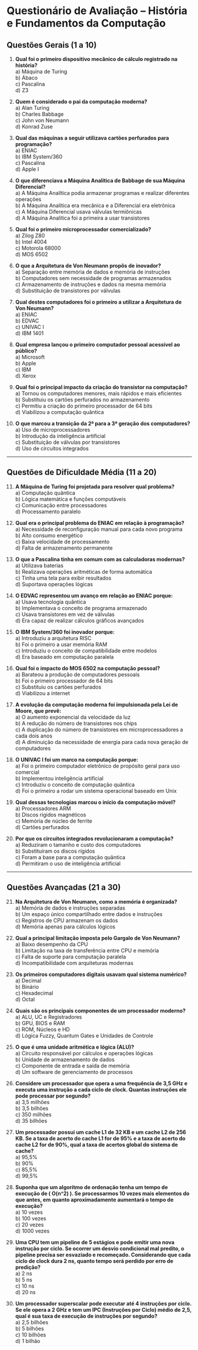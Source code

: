 # **Questionário de Avaliação – História e Fundamentos da Computação**

## **Questões Gerais (1 a 10)**  
1. **Qual foi o primeiro dispositivo mecânico de cálculo registrado na história?**  
   a) Máquina de Turing  
   b) Ábaco  
   c) Pascalina  
   d) Z3  

2. **Quem é considerado o pai da computação moderna?**  
   a) Alan Turing  
   b) Charles Babbage  
   c) John von Neumann  
   d) Konrad Zuse  

3. **Qual das máquinas a seguir utilizava cartões perfurados para programação?**  
   a) ENIAC  
   b) IBM System/360  
   c) Pascalina  
   d) Apple I  

4. **O que diferenciava a Máquina Analítica de Babbage de sua Máquina Diferencial?**  
   a) A Máquina Analítica podia armazenar programas e realizar diferentes operações  
   b) A Máquina Analítica era mecânica e a Diferencial era eletrônica  
   c) A Máquina Diferencial usava válvulas termiônicas  
   d) A Máquina Analítica foi a primeira a usar transistores  

5. **Qual foi o primeiro microprocessador comercializado?**  
   a) Zilog Z80  
   b) Intel 4004  
   c) Motorola 68000  
   d) MOS 6502  

6. **O que a Arquitetura de Von Neumann propôs de inovador?**  
   a) Separação entre memória de dados e memória de instruções  
   b) Computadores sem necessidade de programas armazenados  
   c) Armazenamento de instruções e dados na mesma memória  
   d) Substituição de transistores por válvulas  

7. **Qual destes computadores foi o primeiro a utilizar a Arquitetura de Von Neumann?**  
   a) ENIAC  
   b) EDVAC  
   c) UNIVAC I  
   d) IBM 1401  

8. **Qual empresa lançou o primeiro computador pessoal acessível ao público?**  
   a) Microsoft  
   b) Apple  
   c) IBM  
   d) Xerox  

9. **Qual foi o principal impacto da criação do transistor na computação?**  
   a) Tornou os computadores menores, mais rápidos e mais eficientes  
   b) Substituiu os cartões perfurados no armazenamento  
   c) Permitiu a criação do primeiro processador de 64 bits  
   d) Viabilizou a computação quântica  

10. **O que marcou a transição da 2ª para a 3ª geração dos computadores?**  
   a) Uso de microprocessadores  
   b) Introdução da inteligência artificial  
   c) Substituição de válvulas por transistores  
   d) Uso de circuitos integrados  

---

## **Questões de Dificuldade Média (11 a 20)**  
11. **A Máquina de Turing foi projetada para resolver qual problema?**  
   a) Computação quântica  
   b) Lógica matemática e funções computáveis  
   c) Comunicação entre processadores  
   d) Processamento paralelo  

12. **Qual era o principal problema do ENIAC em relação à programação?**  
   a) Necessidade de reconfiguração manual para cada novo programa  
   b) Alto consumo energético  
   c) Baixa velocidade de processamento  
   d) Falta de armazenamento permanente  

13. **O que a Pascalina tinha em comum com as calculadoras modernas?**  
   a) Utilizava baterias  
   b) Realizava operações aritméticas de forma automática  
   c) Tinha uma tela para exibir resultados  
   d) Suportava operações lógicas  

14. **O EDVAC representou um avanço em relação ao ENIAC porque:**  
   a) Usava tecnologia quântica  
   b) Implementava o conceito de programa armazenado  
   c) Usava transistores em vez de válvulas  
   d) Era capaz de realizar cálculos gráficos avançados  

15. **O IBM System/360 foi inovador porque:**  
   a) Introduziu a arquitetura RISC  
   b) Foi o primeiro a usar memória RAM  
   c) Introduziu o conceito de compatibilidade entre modelos  
   d) Era baseado em computação paralela  

16. **Qual foi o impacto do MOS 6502 na computação pessoal?**  
   a) Barateou a produção de computadores pessoais  
   b) Foi o primeiro processador de 64 bits  
   c) Substituiu os cartões perfurados  
   d) Viabilizou a internet  

17. **A evolução da computação moderna foi impulsionada pela Lei de Moore, que prevê:**  
   a) O aumento exponencial da velocidade da luz  
   b) A redução do número de transistores nos chips  
   c) A duplicação do número de transistores em microprocessadores a cada dois anos  
   d) A diminuição da necessidade de energia para cada nova geração de computadores  

18. **O UNIVAC I foi um marco na computação porque:**  
   a) Foi o primeiro computador eletrônico de propósito geral para uso comercial  
   b) Implementou inteligência artificial  
   c) Introduziu o conceito de computação quântica  
   d) Foi o primeiro a rodar um sistema operacional baseado em Unix  

19. **Qual dessas tecnologias marcou o início da computação móvel?**  
   a) Processadores ARM  
   b) Discos rígidos magnéticos  
   c) Memória de núcleo de ferrite  
   d) Cartões perfurados  

20. **Por que os circuitos integrados revolucionaram a computação?**  
   a) Reduziram o tamanho e custo dos computadores  
   b) Substituíram os discos rígidos  
   c) Foram a base para a computação quântica  
   d) Permitiram o uso de inteligência artificial  

---

## **Questões Avançadas (21 a 30)**  
21. **Na Arquitetura de Von Neumann, como a memória é organizada?**  
   a) Memória de dados e instruções separadas  
   b) Um espaço único compartilhado entre dados e instruções  
   c) Registros de CPU armazenam os dados  
   d) Memória apenas para cálculos lógicos  

22. **Qual a principal limitação imposta pelo Gargalo de Von Neumann?**  
   a) Baixo desempenho da CPU  
   b) Limitação na taxa de transferência entre CPU e memória  
   c) Falta de suporte para computação paralela  
   d) Incompatibilidade com arquiteturas modernas  

23. **Os primeiros computadores digitais usavam qual sistema numérico?**  
   a) Decimal  
   b) Binário  
   c) Hexadecimal  
   d) Octal  

24. **Quais são os principais componentes de um processador moderno?**  
   a) ALU, UC e Registradores  
   b) GPU, BIOS e RAM  
   c) ROM, Núcleos e HD  
   d) Lógica Fuzzy, Quantum Gates e Unidades de Controle  

25. **O que é uma unidade aritmética e lógica (ALU)?**  
   a) Circuito responsável por cálculos e operações lógicas  
   b) Unidade de armazenamento de dados  
   c) Componente de entrada e saída de memória  
   d) Um software de gerenciamento de processos  

26. **Considere um processador que opera a uma frequência de 3,5 GHz e executa uma instrução a cada ciclo de clock. Quantas instruções ele pode processar por segundo?**  
   a) 3,5 milhões  
   b) 3,5 bilhões  
   c) 350 milhões  
   d) 35 bilhões  

27. **Um processador possui um cache L1 de 32 KB e um cache L2 de 256 KB. Se a taxa de acerto do cache L1 for de 95% e a taxa de acerto do cache L2 for de 90%, qual a taxa de acertos global do sistema de cache?**  
   a) 95,5%  
   b) 90%  
   c) 85,5%  
   d) 99,5%  

28. **Suponha que um algoritmo de ordenação tenha um tempo de execução de \( O(n^2) \). Se processarmos 10 vezes mais elementos do que antes, em quanto aproximadamente aumentará o tempo de execução?**  
   a) 10 vezes  
   b) 100 vezes  
   c) 20 vezes  
   d) 1000 vezes  

29. **Uma CPU tem um pipeline de 5 estágios e pode emitir uma nova instrução por ciclo. Se ocorrer um desvio condicional mal predito, o pipeline precisa ser esvaziado e recomeçado. Considerando que cada ciclo de clock dura 2 ns, quanto tempo será perdido por erro de predição?**  
   a) 2 ns  
   b) 5 ns  
   c) 10 ns  
   d) 20 ns  

30. **Um processador superscalar pode executar até 4 instruções por ciclo. Se ele opera a 2 GHz e tem um IPC (Instruções por Ciclo) médio de 2,5, qual é sua taxa de execução de instruções por segundo?**  
   a) 2,5 bilhões  
   b) 5 bilhões  
   c) 10 bilhões  
   d) 1 bilhão  

